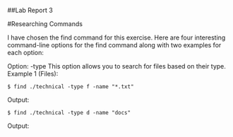 ##Lab Report 3

#Researching Commands

I have chosen the find command for this exercise. Here are four interesting command-line options for the find command along with two examples for each option:

Option: -type
This option allows you to search for files based on their type.
Example 1 (Files):

```$ find ./technical -type f -name "*.txt"```

Output:

```$ find ./technical -type d -name "docs"```

Output:
